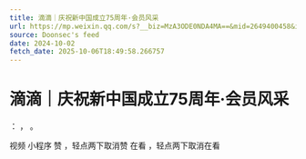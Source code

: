 ```yaml
---
title: 滴滴｜庆祝新中国成立75周年·会员风采
url: https://mp.weixin.qq.com/s?__biz=MzA3ODE0NDA4MA==&mid=2649400458&idx=2&sn=244dc3edc98df7e7f005fdf015e43300
source: Doonsec's feed
date: 2024-10-02
fetch_date: 2025-10-06T18:49:58.266757
---
```


# 滴滴｜庆祝新中国成立75周年·会员风采

：
，
。

视频
小程序
赞
，轻点两下取消赞
在看
，轻点两下取消在看